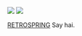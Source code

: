 ![](https://64.media.tumblr.com/a8df0b71728311ba7ba6ca02c32e4c1b/a41334886b4d8134-8f/s100x200/91499abdb29d7d1817fae4d239d6fc51bb866f75.pnj) ![](https://64.media.tumblr.com/4807d53b3502335dee1ef7198a9d5719/a41334886b4d8134-4f/s100x200/f7c948d8ea0dc5c972a4da2722bbc2b238562e95.pnj)

 [RETROSPRING](https://retrospring.net/@saihate) Say hai.
